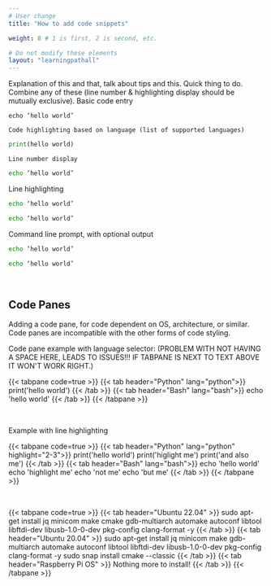 ```yaml
---
# User change
title: "How to add code snippets"

weight: 8 # 1 is first, 2 is second, etc.

# Do not modify these elements
layout: "learningpathall"
---
```


Explanation of this and that, talk about tips and this. Quick thing to do. Combine any of these (line number & highlighting display should be mutually exclusive).
Basic code entry
```
echo ‘hello world’
```

	Code highlighting based on language (list of supported languages)
```python
print(hello world)
```

	Line number display 		
```bash { line_numbers = “true” }
echo ‘hello world’
```

Line highlighting 		
```bash { highlight_lines = 5 }
echo ‘hello world’
```

```bash { highlight_lines = “1-2, 5, 9-20” }
echo ‘hello world’
```

Command line prompt, with optional output	 		
```bash { command_line=“root@localhost” }
echo ‘hello world’
```

```bash { command_line=“root@localhost | 2-5” }
echo ‘hello world’
```

&nbsp;  

## Code Panes  


Adding a code pane, for code dependent on OS, architecture, or similar. Code panes are incompatible with the other forms of code styling.

Code pane example with language selector: (PROBLEM WITH NOT HAVING A SPACE HERE, LEADS TO ISSUES!!! IF TABPANE IS NEXT TO TEXT ABOVE IT WON'T WORK RIGHT.)

{{< tabpane code=true >}}
  {{< tab header="Python" lang="python">}}
print('hello world')
  {{< /tab >}}
  {{< tab header="Bash" lang="bash">}}
echo 'hello world'
  {{< /tab >}}
{{< /tabpane >}}

&nbsp;  

Example with line highlighting

{{< tabpane code=true >}}
  {{< tab header="Python" lang="python" highlight="2-3">}}
print('hello world')
print('higlight me')
print('and also me')
  {{< /tab >}}
  {{< tab header="Bash" lang="bash">}}
echo 'hello world'
echo 'highlight me'
echo 'not me'
echo 'but me'
  {{< /tab >}}
{{< /tabpane >}}

&nbsp;  


{{< tabpane code=true >}}
  {{< tab header="Ubuntu 22.04" >}}
sudo apt-get install jq minicom make cmake gdb-multiarch automake autoconf libtool libftdi-dev libusb-1.0-0-dev pkg-config clang-format -y
  {{< /tab >}}
  {{< tab header="Ubuntu 20.04" >}}
sudo apt-get install jq minicom make gdb-multiarch automake autoconf libtool libftdi-dev libusb-1.0-0-dev pkg-config clang-format -y
sudo snap install cmake --classic
  {{< /tab >}}
  {{< tab header="Raspberry Pi OS" >}}
Nothing more to install!
  {{< /tab >}}
{{< /tabpane >}}
